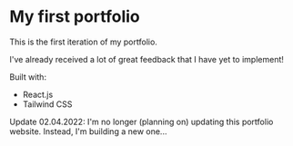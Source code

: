 # My first portfolio

This is the first iteration of my portfolio.

I've already received a lot of great feedback that I have yet to implement!

Built with:

- React.js
- Tailwind CSS

Update 02.04.2022: I'm no longer (planning on) updating this portfolio website. Instead, I'm building a new one...
